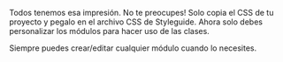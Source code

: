 Todos tenemos esa impresión. No te preocupes! Solo copia el CSS de tu proyecto y pegalo en el archivo CSS de Styleguide. Ahora solo debes personalizar los módulos para hacer uso de las clases.

Siempre puedes crear/editar cualquier módulo cuando lo necesites.
